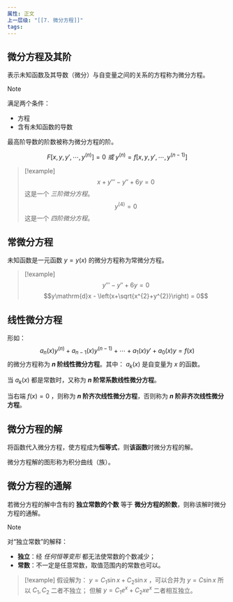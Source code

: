 ```yaml
---
属性: 正文
上一层级: "[[7. 微分方程]]"
tags:
---
```


## 微分方程及其阶

表示未知函数及其导数（微分）与自变量之间的关系的方程称为微分方程。

> [!note] 
> 满足两个条件：
> - 方程
> - 含有未知函数的导数

最高阶导数的阶数被称为微分方程的阶。

$$F[x,y,y',\cdots,y^{(n)}] = 0 ~或~ y^{(n)} = f[x,y,y',\cdots,y^{(n-1)}]$$

> [!example] 
> $$x + y''' - y'' + 6y = 0$$
> 这是一个 *三阶微分方程*。
> $$y^{(4)}=0$$
> 这是一个 *四阶微分方程*。

## 常微分方程

未知函数是一元函数 $y=y(x)$ 的微分方程称为常微分方程。

> [!example] 
> $$y'''-y''+6y=0$$
> $$y\mathrm{d}x - \left(x+\sqrt{x^{2}+y^{2}}\right) = 0$$

## 线性微分方程

形如： $$a_{n}(x)y^{(n)} + a_{n-1}(x)y^{(n-1)} + \cdots + a_{1}(x)y' + a_{0}(x)y = f(x)$$ 的微分方程称为 **$n$ 阶线性微分方程**。其中： $a_{k}(x)$ 是自变量为 $x$ 的函数。

当 $a_{k}(x)$ 都是常数时，又称为 **$n$ 阶常系数线性微分方程**。

当右端 $f(x) = 0$ ，则称为 **$n$ 阶齐次线性微分方程**，否则称为 **$n$ 阶非齐次线性微分方程**。

## 微分方程的解

将函数代入微分方程，使方程成为**恒等式**，则**该函数**时微分方程的解。

微分方程解的图形称为积分曲线（族）。

## 微分方程的通解

若微分方程的解中含有的 **独立常数的个数** 等于 **微分方程的阶数**，则称该解时微分方程的通解。

> [!note] 
> 对“独立常数”的解释：
> - **独立**：经 *任何恒等变形* 都无法使常数的个数减少；
> - **常数**：不一定是任意常数，取值范围内的常数也可以。
> > [!example] 
> > 假设解为： $y= C_{1}\sin x + C_{2}\sin x$ ，可以合并为 $y=C\sin x$ 所以 $C_{1}, C_{2}$ 二者不独立；
> > 但解 $y=C_{1}e^{x} + C_{2}xe^{x}$ 二者相互独立。



